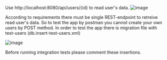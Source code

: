 Use http://localhost:8080/api/users/{id} to read user's data.
![image](https://user-images.githubusercontent.com/43272648/199038526-887ac6ec-9967-4f1e-a678-e53fe316576b.png)


According to requirements there must be single REST-endpoint to retreive read user's data. So to test the app by postman you cannot create your own users by POST method.
In order to test the app there is migration file with test-users (db.insert-test-users.xml)

![image](https://user-images.githubusercontent.com/43272648/199034269-33c8947f-4b0e-44c7-b4f8-cfdaa6e73fee.png)

Before running integration tests please comment these insertions.
